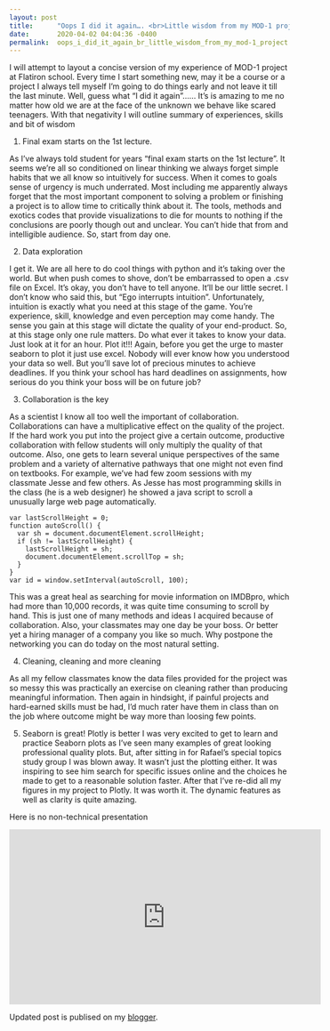 ```yaml
---
layout: post
title:      "Oops I did it again…. <br>Little wisdom from my MOD-1 project"
date:       2020-04-02 04:04:36 -0400
permalink:  oops_i_did_it_again_br_little_wisdom_from_my_mod-1_project
---
```



I will attempt to layout a concise version of my experience of MOD-1 project at Flatiron school. Every time I start something new, may it be a course or a project I always tell myself I’m going to do things early and not leave it till the last minute. Well, guess what “I did it again”…… It’s is amazing to me no matter how old we are at the face of the unknown we behave like scared teenagers. With that negativity I will outline summary of experiences, skills and bit of wisdom 

1. Final exam starts on the 1st lecture. 

As I’ve always told student for years “final exam starts on the 1st lecture”. It seems we’re all so conditioned on linear thinking we always forget simple habits that we all know so intuitively for success. When it comes to goals sense of urgency is much underrated. Most including me apparently always forget that the most important component to solving a problem or finishing a project is to allow time to critically think about it. The tools, methods and exotics codes that provide visualizations to die for mounts to nothing if the conclusions are poorly though out and unclear. You can’t hide that from and intelligible audience. So, start from day one. 

2. Data exploration

I get it. We are all here to do cool things with python and it’s taking over the world. But when push comes to shove, don’t be embarrassed to open a .csv file on Excel. It’s okay, you don’t have to tell anyone. It’ll be our little secret. I don’t know who said this, but “Ego interrupts intuition”. Unfortunately, intuition is exactly what you need at this stage of the game. You’re experience, skill, knowledge and even perception may come handy. The sense you gain at this stage will dictate the quality of your end-product. So, at this stage only one rule matters. Do what ever it takes to know your data. Just look at it for an hour. Plot it!!! Again, before you get the urge to master seaborn to plot it just use excel. Nobody will ever know how you understood your data so well. But you’ll save lot of precious minutes to achieve deadlines. If you think your school has hard deadlines on assignments, how serious do you think your boss will be on future job? 

3.	Collaboration is the key

As a scientist I know all too well the important of collaboration. Collaborations can have a multiplicative effect on the quality of the project. If the hard work you put into the project give a certain outcome, productive collaboration with fellow students will only multiply the quality of that outcome. Also, one gets to learn several unique perspectives of the same problem and a variety of alternative pathways that one might not even find on textbooks. For example, we’ve had few zoom sessions with my classmate Jesse and few others. As Jesse has most programming skills in the class (he is a web designer) he showed a java script to scroll a unusually large web page automatically. 


```
var lastScrollHeight = 0;
function autoScroll() {
  var sh = document.documentElement.scrollHeight;
  if (sh != lastScrollHeight) {
    lastScrollHeight = sh;
    document.documentElement.scrollTop = sh;
  }
}
var id = window.setInterval(autoScroll, 100);
```

This was a great heal as searching for movie information on IMDBpro, which had more than 10,000 records, it was quite time consuming to scroll by hand. This is just one of many methods and ideas I acquired because of collaboration. Also, your classmates may one day be your boss. Or better yet a hiring manager of a company you like so much. Why postpone the networking you can do today on the most natural setting. 

4.	Cleaning, cleaning and more cleaning

As all my fellow classmates know the data files provided for the project was so messy this was practically an exercise on cleaning rather than producing meaningful information. Then again in hindsight, if painful projects and hard-earned skills must be had, I’d much rater have them in class than on the job where outcome might be way more than loosing few points. 

5.	Seaborn is great! Plotly is better
I was very excited to get to learn and practice Seaborn plots as I’ve seen many examples of great looking professional quality plots. But, after sitting in for Rafael’s special topics study group I was blown away. It wasn’t just the plotting either. It was inspiring to see him search for specific issues online and the choices he made to get to a reasonable solution faster. After that I’ve re-did all my figures in my project to Plotly. It was worth it. The dynamic features as well as clarity is quite amazing. 

Here is no non-technical presentation
<div>
<iframe allow="accelerometer; autoplay; encrypted-media; gyroscope; picture-in-picture" allowfullscreen="" frameborder="0" height="315" src="https://www.youtube.com/embed/AnV2Wh5YAY8" width="560"></iframe>
</div>

Updated post is publised on my [blogger](https://findingdata.blogspot.com/2020/04/oops-i-did-it-again-little-wisdom-from.html).

